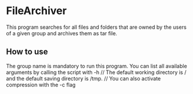 # FileArchiver
This program searches for all files and folders that are owned by the users of a given group and archives them as tar file.
## How to use
The group name is mandatory to run this program. You can list all available arguments by calling the script with -h //
The default working directory is / and the default saving directory is /tmp. //
You can also activate compression with the -c flag
